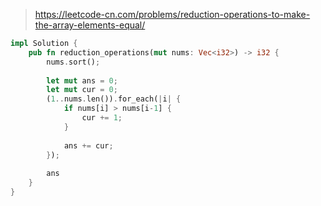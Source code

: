 > https://leetcode-cn.com/problems/reduction-operations-to-make-the-array-elements-equal/

``` rust
impl Solution {
    pub fn reduction_operations(mut nums: Vec<i32>) -> i32 {
        nums.sort();
        
        let mut ans = 0;
        let mut cur = 0;
        (1..nums.len()).for_each(|i| {
            if nums[i] > nums[i-1] {
                cur += 1;
            }
            
            ans += cur;
        });
        
        ans
    }
}
```